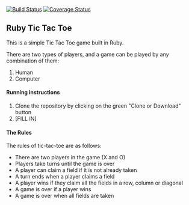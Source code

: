 [![Build Status](https://travis-ci.org/pelensky/ruby_ttt.svg?branch=master)](https://travis-ci.org/pelensky/ruby_ttt)
[![Coverage Status](https://coveralls.io/repos/github/pelensky/ruby_ttt/badge.svg?branch=place_marker)](https://coveralls.io/github/pelensky/ruby_ttt?branch=place_marker)

## Ruby Tic Tac Toe 

This is a simple Tic Tac Toe game built in Ruby.

There are two types of players, and a game can be played by any combination of them:
1. Human
2. Computer

#### Running instructions
1. Clone the repository by clicking on the green "Clone or Download" button
2. [FILL IN]

#### The Rules

The rules of tic-tac-toe are as follows:

* There are two players in the game (X and O)
* Players take turns until the game is over
* A player can claim a field if it is not already taken
* A turn ends when a player claims a field
* A player wins if they claim all the fields in a row, column or diagonal
* A game is over if a player wins
* A game is over when all fields are taken
